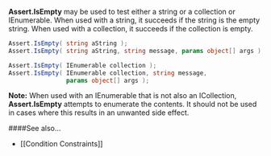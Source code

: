 **Assert.IsEmpty** may be used to test either a string or a collection or IEnumerable.
When used with a string, it succeeds if the string is the empty string.
When used with a collection, it succeeds if the collection is empty.

```C#
Assert.IsEmpty( string aString );
Assert.IsEmpty( string aString, string message, params object[] args );

Assert.IsEmpty( IEnumerable collection );
Assert.IsEmpty( IEnumerable collection, string message,
                params object[] args );
```

**Note:** When used with an IEnumerable that is not also an ICollection, **Assert.IsEmpty** attempts to enumerate the contents. It should not be used in cases where this results in an unwanted side effect.

####See also...
 * [[Condition Constraints]]

